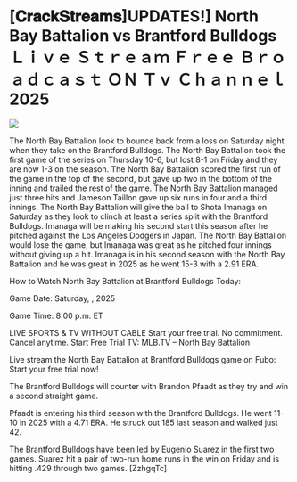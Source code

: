 # [𝐂𝐫𝐚𝐜𝐤𝐒𝐭𝐫𝐞𝐚𝐦𝐬]UPDATES!] North Bay Battalion vs Brantford Bulldogs Ｌｉｖｅ Ｓｔｒｅａｍ Ｆｒｅｅ Ｂｒｏａｄｃａｓｔ ＯＮ Ｔｖ Ｃｈａｎｎｅｌ  2025  
  
  
[![](https://i.imgur.com/qSNzIqt.png)](https://movie.rssnews.media/KmbuZGH.php)  
  
The North Bay Battalion look to bounce back from a loss on Saturday night when they take on the Brantford Bulldogs. The North Bay Battalion took the first game of the series on Thursday 10-6, but lost 8-1 on Friday and they are now 1-3 on the season. The North Bay Battalion scored the first run of the game in the top of the second, but gave up two in the bottom of the inning and trailed the rest of the game. The North Bay Battalion managed just three hits and Jameson Taillon gave up six runs in four and a third innings. The North Bay Battalion will give the ball to Shota Imanaga on Saturday as they look to clinch at least a series split with the Brantford Bulldogs. Imanaga will be making his second start this season after he pitched against the Los Angeles Dodgers in Japan. The North Bay Battalion would lose the game, but Imanaga was great as he pitched four innings without giving up a hit. Imanaga is in his second season with the North Bay Battalion and he was great in 2025 as he went 15-3 with a 2.91 ERA.

How to Watch North Bay Battalion at Brantford Bulldogs Today:

Game Date: Saturday, , 2025

Game Time: 8:00 p.m. ET

LIVE SPORTS & TV WITHOUT CABLE
Start your free trial. No commitment. Cancel anytime.
Start Free Trial
TV: MLB.TV – North Bay Battalion

Live stream the North Bay Battalion at Brantford Bulldogs game on Fubo: Start your free trial now!

The Brantford Bulldogs will counter with Brandon Pfaadt as they try and win a second straight game.

Pfaadt is entering his third season with the Brantford Bulldogs. He went 11-10 in 2025 with a 4.71 ERA. He struck out 185 last season and walked just 42.

The Brantford Bulldogs have been led by Eugenio Suarez in the first two games. Suarez hit a pair of two-run home runs in the win on Friday and is hitting .429 through two games. [ZzhgqTc]